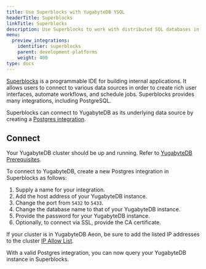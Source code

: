 ```yaml
---
title: Use Superblocks with YugabyteDB YSQL
headerTitle: Superblocks
linkTitle: Superblocks
description: Use Superblocks to work with distributed SQL databases in YugabyteDB.
menu:
  preview_integrations:
    identifier: superblocks
    parent: development-platforms
    weight: 400
type: docs
---
```


[Superblocks](https://www.superblocks.com/) is a programmable IDE for building internal applications. It allows users to connect to various data sources in order to create rich user interfaces, automate workflows, and schedule jobs. Superblocks provides many integrations, including PostgreSQL.

Superblocks can connect to YugabyteDB as its underlying data source by creating a [Postgres integration](https://docs.superblocks.com/integrations/integrations-library/postgres).

## Connect

Your YugabyteDB cluster should be up and running. Refer to [YugabyteDB Prerequisites](../../tools/#yugabytedb-prerequisites).

To connect to YugabyteDB, create a new Postgres integration in Superblocks as follows:

1. Supply a name for your integration.
1. Add the host address of your YugabyteDB instance.
1. Change the port from `5432` to `5433`.
1. Change the database name to that of your YugabyteDB instance.
1. Provide the password for your YugabyteDB instance.
1. Optionally, to connect via SSL, provide the CA certificate.

If your cluster is in YugabyteDB Aeon, be sure to add the listed IP addresses to the cluster [IP Allow List](../../yugabyte-cloud/cloud-secure-clusters/add-connections/).

With a valid Postgres integration, you can now query your YugabyteDB instance in Superblocks.
